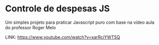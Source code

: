 # Controle de despesas JS

Um simples projeto para praticar Javascript puro com base na vídeo aula do professor Roger Melo

LINK: https://www.youtube.com/watch?v=xarRciYWT5Q
